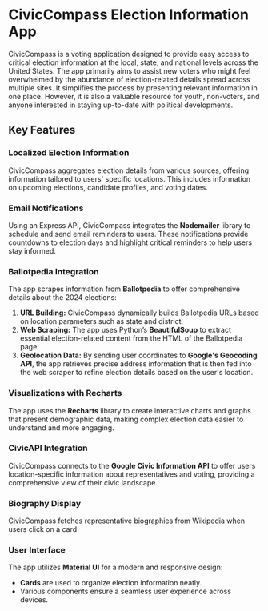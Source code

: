 # CivicCompass Election Information App

CivicCompass is a voting application designed to provide easy access to critical election information at the local, state, and national levels across the United States. The app primarily aims to assist new voters who might feel overwhelmed by the abundance of election-related details spread across multiple sites. It simplifies the process by presenting relevant information in one place. However, it is also a valuable resource for youth, non-voters, and anyone interested in staying up-to-date with political developments.

## Key Features

### Localized Election Information
CivicCompass aggregates election details from various sources, offering information tailored to users' specific locations. This includes information on upcoming elections, candidate profiles, and voting dates.

### Email Notifications
Using an Express API, CivicCompass integrates the **Nodemailer** library to schedule and send email reminders to users. These notifications provide countdowns to election days and highlight critical reminders to help users stay informed.

### Ballotpedia Integration
The app scrapes information from **Ballotpedia** to offer comprehensive details about the 2024 elections:
1. **URL Building:** CivicCompass dynamically builds Ballotpedia URLs based on location parameters such as state and district.
2. **Web Scraping:** The app uses Python’s **BeautifulSoup** to extract essential election-related content from the HTML of the Ballotpedia page.
3. **Geolocation Data:** By sending user coordinates to **Google's Geocoding API**, the app retrieves precise address information that is then fed into the web scraper to refine election details based on the user's location.

### Visualizations with Recharts
The app uses the **Recharts** library to create interactive charts and graphs that present demographic data, making complex election data easier to understand and more engaging.

### CivicAPI Integration
CivicCompass connects to the **Google Civic Information API** to offer users location-specific information about representatives and voting, providing a comprehensive view of their civic landscape.

### Biography Display
CivicCompass fetches representative biographies from Wikipedia when users click on a card

### User Interface
The app utilizes **Material UI** for a modern and responsive design:
- **Cards** are used to organize election information neatly.
- Various components ensure a seamless user experience across devices.
